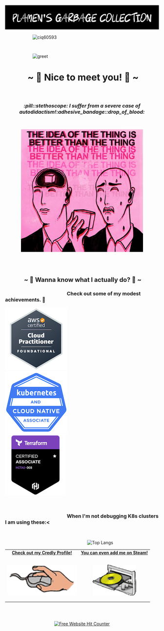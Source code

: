 &emsp; &emsp; &emsp; &emsp; &emsp;  ![aide](https://github.com/TankEngine-ish/TankEngine-ish/blob/main/intro_gif.gif)



&emsp; &emsp; &emsp; &emsp; &emsp;  ![ciq60593](https://github.com/TankEngine-ish/TankEngine-ish/assets/131184681/0d012ea0-b2b6-44ff-b1be-2ec4d232394e)

<br />

&emsp; &emsp; &emsp; &emsp; &emsp; ![greet](https://github.com/TankEngine-ish/TankEngine-ish/assets/131184681/41030361-5ccb-4c7f-b076-5280e7797da5)


<h2 align="center" style="font-size: 30px"> ~ 📇 Nice to meet you! 📇 ~</h2>
<br />

<h3 p align="center" >
<i><b>   :pill::stethoscope: I suffer from a severe case of autodidactism!:adhesive_bandage::drop_of_blood:</i></b></h3>
<br />

<p align="center">
  <img src="idea.jpg" alt="animated" width="400" height="400"/>
</p>
<br />
<br />

<!-- 
<i><b> But even still, I am--</i></b></h3>

<br />

<p align="center">
  <img src="txtt.gif" alt="animated" />
</p>

<br /> -->



<h2 align="center" style="font-size: 20px"> ~ 📝 Wanna know what I actually do? 📝 ~</h2>

<h3 >
&emsp; &emsp; &emsp; &emsp; &emsp; &emsp; &emsp; &emsp; &emsp; &emsp; <b> Check out some of my modest achievements. 🧐 </b></h3>


![alt text](aws-certified-cloud-practitionerr.png) &emsp; &emsp; &emsp; &emsp; &emsp; &emsp;  ![alt text](kcna-kubernetes-and-cloud-native-associate.png) &emsp; &emsp; &emsp; &emsp; &emsp; &emsp; ![alt text](<hashicorp-certified-terraform-associate-003 (1).png>)

&emsp; 
&emsp; 
&emsp;
&emsp; 
&emsp; 
&emsp;
&emsp; 
&emsp;

<h3 >
&emsp; &emsp; &emsp; &emsp; &emsp; &emsp; &emsp; &emsp; &emsp; &emsp; <b> When I'm not debugging K8s clusters I am using these:<</b></h3>


&emsp; 
&emsp;

&emsp; &emsp; &emsp; &emsp; &emsp; &emsp; &emsp; &emsp; &emsp; &emsp; &emsp; &emsp; &emsp; &emsp; &emsp; ![Top Langs](https://github-readme-stats.vercel.app/api/top-langs/?username=TankEngine-ish&layout=compact&langs_count=10&exclude_repo=human_organs_ai_segmentation,dental_clinic_website,space_exploration_full_stack_app)




<table width="100%" align="center">
<tr>
<td align="center">
<a href="https://www.credly.com/users/plamen-dimitrov.c0ef874c">
<strong>Check out my Credly Profile! </strong> 

<br />
<br />

<p>

<img alt="Globe" height="100" src="clickmouse.gif">
</a>
</p>

</td>


<td align="center">
<a href="https://steamcommunity.com/profiles/76561198015227442/">
<strong>You can even add me on Steam!</strong>
<br />
<br />


<p>
<img height="100" alt="gaming" src="disc.gif"> 
</a>
</p>

</td>
</tr>
</table>
<br />
<br />


<!-- Counter goes here -->
<p align="center">
  <a href='https://www.free-website-hit-counter.com'>
    <img src='https://www.free-website-hit-counter.com/c.php?d=9&id=157178&s=16' border='0' alt='Free Website Hit Counter'>
  </a>
</p>
